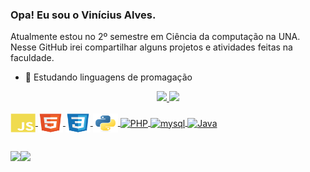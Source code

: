 ### Opa! Eu sou o Vinícius Alves.

Atualmente estou no 2º semestre em Ciência da computação na UNA. Nesse GitHub irei compartilhar alguns projetos e atividades feitas na faculdade.


- 🌱 Estudando linguagens de promagação

<div align="center">
  <a href="https://github.com/Vpolinario">
  <img height="180em" src="https://github-readme-stats.vercel.app/api?username=Vpolinario&show_icons=true&theme=dark&include_all_commits=true&count_private=true"/>
  <img height="180em" src="https://github-readme-stats.vercel.app/api/top-langs/?username=Vpolinario&layout=compact&langs_count=7&theme=dark"/>
</div>

</div>
<div style="display: inline_block"><br>
  <img align="center" alt="Js" height="30" width="40" src="https://raw.githubusercontent.com/devicons/devicon/master/icons/javascript/javascript-plain.svg">
  <img align="center" alt="HTML" height="30" width="40" src="https://raw.githubusercontent.com/devicons/devicon/master/icons/html5/html5-original.svg">
  <img align="center" alt="CSS" height="30" width="40" src="https://raw.githubusercontent.com/devicons/devicon/master/icons/css3/css3-original.svg">
  <img align="center" alt="Python" height="30" width="40" src="https://raw.githubusercontent.com/devicons/devicon/master/icons/python/python-original.svg">
  <img align="center" alt="PHP" height="30" width="40" src="https://cdn.jsdelivr.net/gh/devicons/devicon/icons/php/php-original.svg" />
  <img align="center" alt="mysql" height="30" width="40" src="https://cdn.jsdelivr.net/gh/devicons/devicon/icons/mysql/mysql-original-wordmark.svg" />
  <img align="center" alt="Java" height="30" width="40" src="https://cdn.jsdelivr.net/gh/devicons/devicon/icons/java/java-original-wordmark.svg" />


</div>

##

<div>
  <a href="https://www.instagram.com/_viniciusallvess/" target="_blank"><img src="https://img.shields.io/badge/-Instagram-%23E4405F?style=for-the-           badge&logo=instagram&logoColor=white" target="_blank"></a
  
  <a href="https://www.linkedin.com/in/vinícius-alves-330883226" target="_blank"><img src="https://img.shields.io/badge/-LinkedIn-%230077B5?style=for-the-  badge&logo=linkedin&logoColor=white" target="_blank"></a>

</div>



